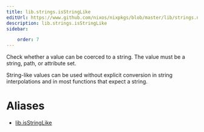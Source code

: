 ```yaml
---
title: lib.strings.isStringLike
editUrl: https://www.github.com/nixos/nixpkgs/blob/master/lib/strings.nix#L1284C18
description: lib.strings.isStringLike
sidebar:

    order: 7
---
```


Check whether a value can be coerced to a string.
The value must be a string, path, or attribute set.

String-like values can be used without explicit conversion in
string interpolations and in most functions that expect a string.


# Aliases

- [lib.isStringLike](reference/lib/lib-isStringLike)


